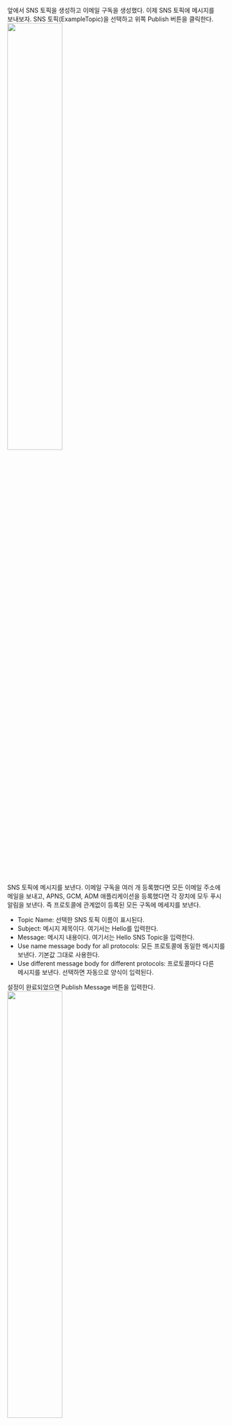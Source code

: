 앞에서 SNS 토픽을 생성하고 이메일 구독을 생성했다. 이제 SNS 토픽에 메시지를  
보내보자. SNS 토픽(ExampleTopic)을 선택하고 위쪽 Publish 버튼을 클릭한다.  
<img src="https://user-images.githubusercontent.com/33191974/158790253-1b2d0e5b-9f2a-4421-9fdd-ade9cec71d58.png" width="50%" height="50%"/>      
  
SNS 토픽에 메시지를 보낸다. 이메일 구독을 여러 개 등록했다면 모든 이메일 주소에   
메일을 보내고, APNS, GCM, ADM 애플리케이션을 등록했다면 각 장치에 모두 푸시  
알림을 보낸다. 즉 프로토콜에 관계없이 등록된 모든 구독에 메세지를 보낸다.          
- Topic Name: 선택한 SNS 토픽 이름이 표시된다.   
- Subject: 메시지 제목이다. 여기서는 Hello를 입력한다.  
- Message: 메시지 내용이다. 여기서는 Hello SNS Topic을 입력한다.  
- Use name message body for all protocols: 모든 프로토콜에 동일한 메시지를   
보낸다. 기본값 그대로 사용한다.   
- Use different message body for different protocols: 프로토콜마다 다른  
메시지를 보낸다. 선택하면 자동으로 양식이 입력된다.  
  
설정이 완료되었으면 Publish Message 버튼을 입력한다.   
<img src="https://user-images.githubusercontent.com/33191974/158793414-c0700160-ee69-476b-9ab1-2709d8b5d2ba.png" width="50%" height="50%"/>  

웹 브라우저를 실행하고 SNS 구독을 생성한 이메일 주소의 메일함으로 이동한다.  
메일함을 보면 방금 보낸 Hello라는 메일이 도착했을 것이다. 이처럼 SNS 토픽에 
메시지를 보낼 수 있다(토픽에 메시지를 전달하면 구독한 엔드포인트에 메세지를  
보낸다).  
<img src="https://user-images.githubusercontent.com/33191974/158793960-d402d04f-6830-450b-b18c-9ffe77048b6c.png" width="50%" height="50%"/>  





























